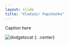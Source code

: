 ```yaml
---
layout: slide
title: "Vladimir Papchenko"
---
```


Caption here

![dodgetocat](https://octodex.github.com/images/dodgetocat_v2.png)
{: .center}
